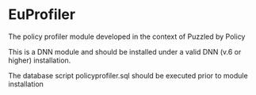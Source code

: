 EuProfiler
==========

The policy profiler module developed in the context of Puzzled by Policy


This is a DNN module and should be installed under a valid DNN (v.6 or higher) installation.

The database script policyprofiler.sql should be executed prior to module installation
